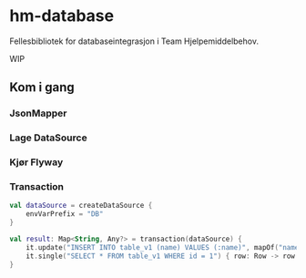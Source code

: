 # hm-database

Fellesbibliotek for databaseintegrasjon i Team Hjelpemiddelbehov.

WIP

## Kom i gang

### JsonMapper

### Lage DataSource

### Kjør Flyway

### Transaction

```kotlin
val dataSource = createDataSource {
    envVarPrefix = "DB"
}

val result: Map<String, Any?> = transaction(dataSource) {
    it.update("INSERT INTO table_v1 (name) VALUES (:name)", mapOf("name" to "test"))
    it.single("SELECT * FROM table_v1 WHERE id = 1") { row: Row -> row.toMap() }
}
```

